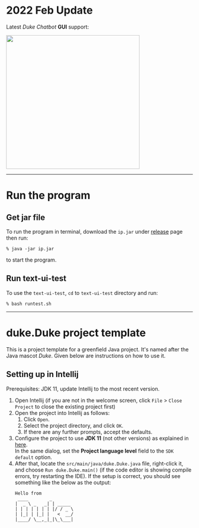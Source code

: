 # 2022 Feb Update
Latest _Duke Chatbot_ **GUI** support:

<img src="docs/pic/dukegui.jpeg" width="360">

----
# Run the program 

## Get jar file
To run the program in terminal, download the `ip.jar` under [release](https://github.com/l-shihao/ip/releases/tag/A-Release) page then run: 
```
% java -jar ip.jar 
```
to start the program. 


## Run text-ui-test
To use the `text-ui-test`, `cd` to `text-ui-test` directory and run: 
```
% bash runtest.sh
```

----
# duke.Duke project template

This is a project template for a greenfield Java project. It's named after the Java mascot _Duke_. Given below are instructions on how to use it.

## Setting up in Intellij

Prerequisites: JDK 11, update Intellij to the most recent version.

1. Open Intellij (if you are not in the welcome screen, click `File` > `Close Project` to close the existing project first)
1. Open the project into Intellij as follows:
   1. Click `Open`.
   1. Select the project directory, and click `OK`.
   1. If there are any further prompts, accept the defaults.
1. Configure the project to use **JDK 11** (not other versions) as explained in [here](https://www.jetbrains.com/help/idea/sdk.html#set-up-jdk).<br>
   In the same dialog, set the **Project language level** field to the `SDK default` option.
3. After that, locate the `src/main/java/duke.Duke.java` file, right-click it, and choose `Run duke.Duke.main()` (if the code editor is showing compile errors, try restarting the IDE). If the setup is correct, you should see something like the below as the output:
   ```
   Hello from
    ____        _        
   |  _ \ _   _| | _____ 
   | | | | | | | |/ / _ \
   | |_| | |_| |   <  __/
   |____/ \__,_|_|\_\___|
   ```
